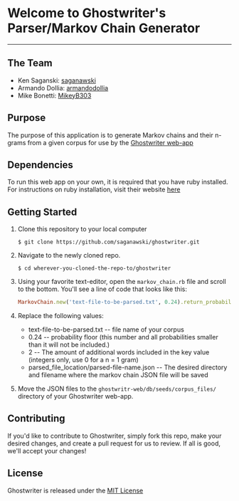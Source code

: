 # Welcome to Ghostwriter's Parser/Markov Chain Generator 
---

## The Team
- Ken Saganski: [saganawski](https://github.com/saganawski)
- Armando Dollia: [armandodollia](https://github.com/armandodollia)
- Mike Bonetti: [MikeyB303](https://github.com/MikeyB303)

## Purpose
The purpose of this application is to generate Markov chains and their n-grams from a given corpus for use by the [Ghostwriter web-app](https://github.com/MikeyB303/ghostwritr-web)


## Dependencies
To run this web app on your own, it is required that you have ruby installed. For instructions on ruby installation, visit their website [here](https://www.ruby-lang.org/en/)

## Getting Started
1. Clone this repository to your local computer
    
    `$ git clone https://github.com/saganawski/ghostwriter.git`

2. Navigate to the newly cloned repo.
    
    `$ cd wherever-you-cloned-the-repo-to/ghostwriter`

3. Using your favorite text-editor, open the `markov_chain.rb` file and scroll to the bottom. You'll see a line of code that looks like this:

    ```ruby
    MarkovChain.new('text-file-to-be-parsed.txt', 0.24).return_probability_chain(2, 'parsed_file_location/parsed-file-name.json')
    ```

4. Replace the following values:
    * text-file-to-be-parsed.txt -- file name of your corpus
    * 0.24 -- probability floor (this number and all probabilities smaller than it will not be included.)
    * 2 -- The amount of additional words included in the key value (integers only, use 0 for a n = 1 gram)
    * parsed_file_location/parsed-file-name.json -- The desired directory and filename where the markov chain JSON file will be saved

5. Move the JSON files to the `ghostwritr-web/db/seeds/corpus_files/` directory of your Ghostwriter web-app.


## Contributing
If you'd like to contribute to Ghostwriter, simply fork this repo, make your desired changes, and create a pull request for us to review. If all is good, we'll accept your changes!

## License
Ghostwriter is released under the [MIT License](https://opensource.org/licenses/MIT)